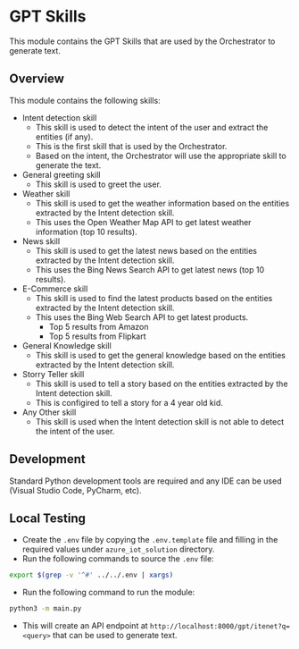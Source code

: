 # GPT Skills

This module contains the GPT Skills that are used by the Orchestrator to generate text.

## Overview

This module contains the following skills:

- Intent detection skill
    - This skill is used to detect the intent of the user and extract the entities (if any).
    - This is the first skill that is used by the Orchestrator.
    - Based on the intent, the Orchestrator will use the appropriate skill to generate the text.
- General greeting skill
    - This skill is used to greet the user.
- Weather skill
    - This skill is used to get the weather information based on the entities extracted by the Intent detection skill.
    - This uses the Open Weather Map API to get latest weather information (top 10 results).
- News skill
    - This skill is used to get the latest news based on the entities extracted by the Intent detection skill.
    - This uses the Bing News Search API to get latest news (top 10 results).
- E-Commerce skill
    - This skill is used to find the latest products based on the entities extracted by the Intent detection skill.
    - This uses the Bing Web Search API to get latest products.
        - Top 5 results from Amazon
        - Top 5 results from Flipkart
- General Knowledge skill
    - This skill is used to get the general knowledge based on the entities extracted by the Intent detection skill.
- Storry Teller skill
    - This skill is used to tell a story based on the entities extracted by the Intent detection skill.
    - This is configired to tell a story for a 4 year old kid.
- Any Other skill
    - This skill is used when the Intent detection skill is not able to detect the intent of the user.

## Development

Standard Python development tools are required and any IDE can be used (Visual Studio Code, PyCharm, etc).

## Local Testing

- Create the `.env` file by copying the `.env.template` file and filling in the required values under `azure_iot_solution` directory.
- Run the following commands to source the `.env` file:

```bash
export $(grep -v '^#' ../../.env | xargs)
```

- Run the following command to run the module:

```bash
python3 -m main.py
```

- This will create an API endpoint at `http://localhost:8000/gpt/itenet?q=<query>` that can be used to generate text.
